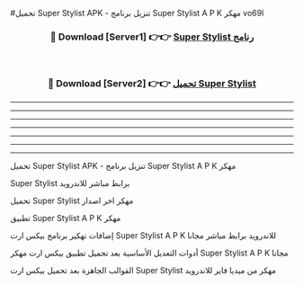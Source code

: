 #تحميل Super Stylist  APK - تنزيل برنامج Super Stylist  A P K مهكر vo69l 



<div align="center">
<h3>🔴 Download [Server1] 👉👉 <a href="https://apkdownload10.web.app/?title=Super Stylist ">Super Stylist  رنامج</a></h3><br>

<h3>🔴 Download [Server2] 👉👉 <a href="https://apkdownload10.web.app/?title=Super Stylist ">تحميل Super Stylist  </a></h3>
</div>


----------------------------------------------------------

----------------------------------------------------------

----------------------------------------------------------

----------------------------------------------------------

----------------------------------------------------------

----------------------------------------------------------

----------------------------------------------------------

تحميل Super Stylist  APK - تنزيل برنامج Super Stylist  A P K مهكر

Super Stylist  برابط مباشر للاندرويد

تحميل Super Stylist  مهكر اخر اصدار

تطبيق Super Stylist  A P K مهكر

إضافات تهكير برنامج بيكس ارت Super Stylist  A P K للاندرويد برابط مباشر مجانا

أدوات التعديل الأساسية بعد تحميل تطبيق بيكس ارت مهكر Super Stylist  A P K مجانا

القوالب الجاهزة بعد تحميل بيكس ارت Super Stylist  مهكر من ميديا فاير للاندرويد


